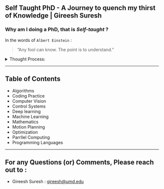 ## Self Taught PhD - A Journey to quench my thirst of Knowledge | Gireesh Suresh

### Why am I doing a **PhD**, that is *Self-taught* ?
 
 In the words of `Albert Einstein` :
> “Any fool can know. The point is to understand.”
					
<details>
<summary>Thought Process:</summary>

> Doctor of Philosophy(PhD), as per `Wikipedia` “ are usually required to produce original research that expands the boundaries of knowledge, normally in the form of a thesis or dissertation, and
> defend their work against experts in the field ”. 
> 
> My drive to do a PhD (rather Self Taught PhD) is mainly to expand my technical knowledge base where in I could study things I didnt know [ (or) rather needed to brush up certian things...] and
> to  further hone my skillset. I believe in Applied Research more so than theoritical approach, primarily because of the personal satisfaction you get on seeing things work in real than on paper.
> Unlike some people, my intentions are to attain the proper etiquette associated wuth the usage of the subject and the professional ethics of the scholarly society rather than having a **"Dr."** as
> title and a certificate to back that.`[That's just my thought]`. Hence the ***Self-Taught PhD***.
>
>    ` *Afterall who else can be a better person to judge/please,  if not your own self ?? *`
> 
> The Aim, moving forward is to put myself into a rigorous schedule/timeline within which I would like to understand and make meaningful use (through projects) of my learnings and further deepen
> my  focus on the subject of Robotics.For the critic's reading this, Yes, I am not like a conventional PhD candidate, but once I am done with this, Knowledge expectation is to be on par with them. 
> 
> "Thesis Defense" equivalent here might be to publish my work in Conferences, Journals and maybe take advice from the Opensource community and Scholars out in thre wide world, and what is best
> possible from a student who is not attending a University in a professional setting.

</details>

---
## Table of Contents

- Algorithms
- Coding Practice
- Computer Vision
- Control Systems
- Deep learning
- Machine Learning
- Mathematics
- Motion Planning
- Optimization
- Parrllel Computing
- Programming Languages

---
## For any Questions (or) Comments, Please reach out to :

- Gireesh Suresh   : gireesh@umd.edu

